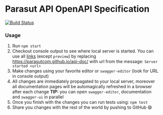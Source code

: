 # Parasut API OpenAPI Specification
[![Build Status](https://travis-ci.org/parasutcom/api-doc.svg?branch=master)](https://travis-ci.org/parasutcom/api-doc)

### Usage

1. Run `npm start`
2. Checkout console output to see where local server is started. You can use all [links](#links) (except `preview`) by replacing https://parasutcom.github.io/api-doc/ with url from the message: `Server started <url>`
3. Make changes using your favorite editor or `swagger-editor` (look for URL in console output)
4. All changes are immediately propagated to your local server, moreover all documentation pages will be automagically refreshed in a browser after each change
**TIP:** you can open `swagger-editor`, documentation and `swagger-ui` in parallel
5. Once you finish with the changes you can run tests using: `npm test`
6. Share you changes with the rest of the world by pushing to GitHub :smile:
